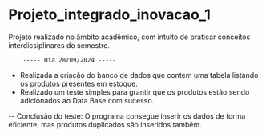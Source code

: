 # Projeto_integrado_inovacao_1
Projeto realizado no âmbito acadêmico, com intuito de praticar conceitos interdicsiplinares do semestre.

        ----- Dia 28/09/2024 -----

- Realizada a criação do banco de dados que contem uma tabela listando os produtos presentes em estoque.
- Realizado um teste simples para grantir que os produtos estão sendo adicionados ao  Data Base com sucesso.

-- Conclusão do teste: O programa consegue inserir os dados de forma eficiente, mas produtos duplicados são inseridos também.

